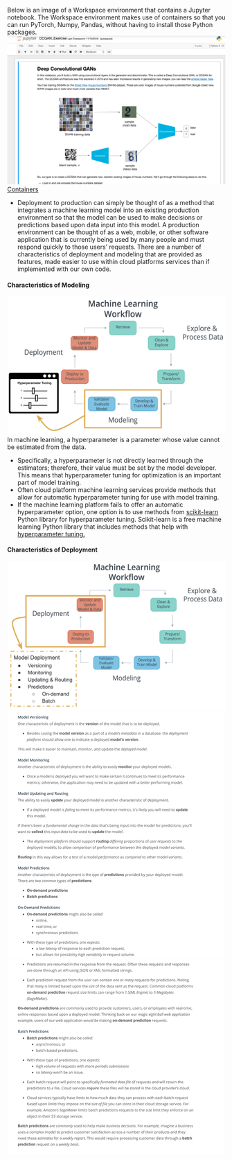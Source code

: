 Below is an image of a Workspace environment that contains a Jupyter notebook. The Workspace environment makes use of containers so that you can run PyTorch, Numpy, Pandas, without having to install those Python packages. ![alt text](Images/ws.png) [Containers](https://www.youtube.com/watch?v=XimuK3WHOH4)

* Deployment to production can simply be thought of as a method that integrates a machine learning model into an existing production environment so that the model can be used to make decisions or predictions based upon data input into this model. A production environment can be thought of as a web, mobile, or other software application that is currently being used by many people and must respond quickly to those users’ requests. There are a number of characteristics of deployment and modeling that are provided as features, made easier to use within cloud platforms services than if implemented with our own code.

#### Characteristics of Modeling
 ![alt text](Images/ml1.png)
In machine learning, a hyperparameter is a parameter whose value cannot be estimated from the data.

* Specifically, a hyperparameter is not directly learned through the estimators; therefore, their value must be set by the model developer. This means that hyperparameter tuning for optimization is an important part of model training.
* Often cloud platform machine learning services provide methods that allow for automatic hyperparameter tuning for use with model training.
* If the machine learning platform fails to offer an automatic hyperparameter option, one option is to use methods from [scikit-learn](https://scikit-learn.org/stable/) Python library for hyperparameter tuning. Scikit-learn is a free machine learning Python library that includes methods that help with [hyperparameter tuning.](https://scikit-learn.org/stable/modules/grid_search.html#)
#### Characteristics of Deployment
![alt text](Images/ml2.png) ![alt text](Images/ml3.png)
